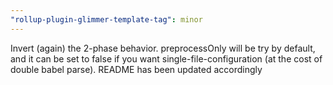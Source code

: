 ```yaml
---
"rollup-plugin-glimmer-template-tag": minor
---
```


Invert (again) the 2-phase behavior. preprocessOnly will be try by default, and it can be set to false if you want single-file-configuration (at the cost of double babel parse). README has been updated accordingly
